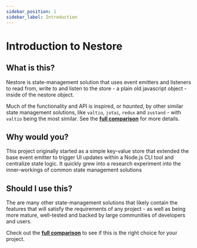 ```yaml
---
sidebar_position: 1
sidebar_label: Introduction
---
```


# Introduction to Nestore


## What is this?

Nestore is state-management solution that uses event emitters and listeners to read from, write to
and listen to the store - a plain old javascript object - inside of the nestore object.

Much of the functionality and API is inspired, or *haunted*, by other similar state management solutions, like
`valtio`, `jotai`, `redux` and `zustand` - with `valtio` being the most similar. See the 
**[full comparison](/docs/api/advanced/comparison)** for more details.


## Why would you?

This project originally started as a simple key-value store that extended the base event emitter
to trigger UI updates within a Node.js CLI tool and centralize state logic. It quickly grew into 
a research experiment into the inner-workings of common state management solutions




## Should I use this?

The are many other state-management solutions that likely contain the features that will satisfy the 
requirements of any project - as well as being more mature, well-tested and backed by large communities
of developers and users. 

Check out the **[full comparison](/docs/api/advanced/comparison)** to see if this is the right choice for your project.